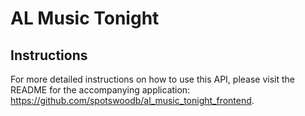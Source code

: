 # AL Music Tonight

## Instructions
For more detailed instructions on how to use this API, please visit the README for the accompanying application: https://github.com/spotswoodb/al_music_tonight_frontend.
